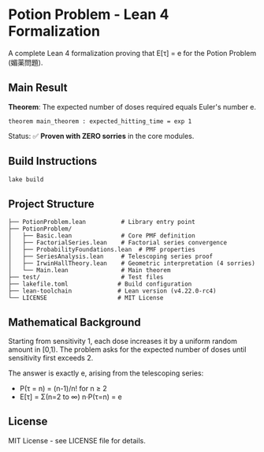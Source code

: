 # Potion Problem - Lean 4 Formalization

A complete Lean 4 formalization proving that E[τ] = e for the Potion Problem (媚薬問題).

## Main Result

**Theorem**: The expected number of doses required equals Euler's number e.

```lean
theorem main_theorem : expected_hitting_time = exp 1
```

Status: ✅ **Proven with ZERO sorries** in the core modules.

## Build Instructions

```bash
lake build
```

## Project Structure

```
├── PotionProblem.lean          # Library entry point
├── PotionProblem/
│   ├── Basic.lean              # Core PMF definition
│   ├── FactorialSeries.lean    # Factorial series convergence  
│   ├── ProbabilityFoundations.lean  # PMF properties
│   ├── SeriesAnalysis.lean     # Telescoping series proof
│   ├── IrwinHallTheory.lean    # Geometric interpretation (4 sorries)
│   └── Main.lean               # Main theorem
├── test/                       # Test files
├── lakefile.toml              # Build configuration
├── lean-toolchain             # Lean version (v4.22.0-rc4)
└── LICENSE                    # MIT License
```

## Mathematical Background

Starting from sensitivity 1, each dose increases it by a uniform random amount in [0,1). The problem asks for the expected number of doses until sensitivity first exceeds 2.

The answer is exactly e, arising from the telescoping series:
- P(τ = n) = (n-1)/n! for n ≥ 2
- E[τ] = Σ(n=2 to ∞) n·P(τ=n) = e

## License

MIT License - see LICENSE file for details.
